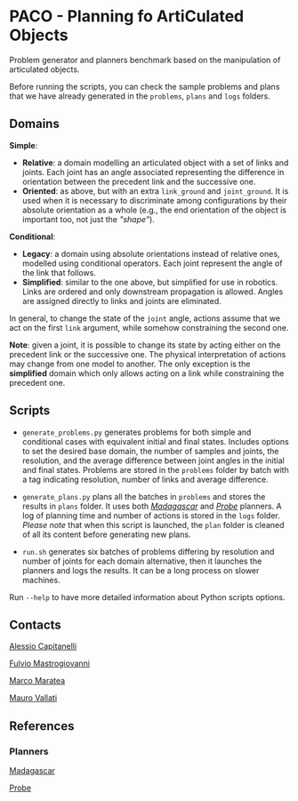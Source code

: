 # PACO - Planning fo ArtiCulated Objects

Problem generator and planners benchmark based on the manipulation of articulated objects.

Before running the scripts, you can check the sample problems and plans that we have already generated in
the `problems`, `plans` and `logs` folders.

## Domains

**Simple**:

+ **Relative**: a domain modelling an articulated object with a set of links and joints. Each joint 
 has an angle associated representing the difference in orientation between the precedent link and the 
 successive one.
+ **Oriented**: as above, but with an extra `link_ground` and `joint_ground`. It is used when it is necessary to discriminate among configurations by their absolute orientation as a whole (e.g., the end orientation of the object is important too, not just the *"shape"*).

**Conditional**:
+ **Legacy**: a domain using absolute orientations instead of relative ones, modelled using conditional operators. Each joint represent the angle of the link that follows.
+ **Simplified**: similar to the one above, but simplified for use in robotics. Links are ordered and only downstream propagation is allowed. Angles are assigned directly to links and joints are
eliminated.

In general, to change the state of the `joint` angle, actions assume that we act on the first `link` argument, while somehow constraining the second one.

**Note**: given a joint, it is possible to change its state by acting either on the precedent link or 
the successive one. The physical interpretation of actions may change from one model to another.
The only exception is the **simplified** domain which only allows acting on a link while constraining
the precedent one.

## Scripts

+ `generate_problems.py` generates problems for both simple and conditional cases with  equivalent initial and final states.
Includes options to set the desired base domain, the number of samples and joints, the resolution, and the average difference between joint angles in the initial and final states. Problems are stored in the `problems` folder by batch with a tag indicating resolution, number of links and average difference.

+ `generate_plans.py` plans all the batches in `problems` and stores the results in `plans` folder.
It uses both *[Madagascar](https://users.ics.aalto.fi/rintanen/jussi/satplan.html)* and 
*[Probe](http://www.ai.upf.edu/software/probe-classical-planner)* planners. 
A log of planning time and number of actions is stored in the `logs` folder. 
*Please note* that when this script is launched, the `plan` folder is cleaned of
all its content before generating new plans.
 
* `run.sh` generates six batches of problems differing by resolution and number of joints for each domain alternative,
then it launches the planners and logs the results. It can be a long process on slower machines.

Run `--help` to have more detailed information about Python scripts options.

## Contacts

[Alessio Capitanelli](mailto:alessio.capitanelli@dibris.unige.it)

[Fulvio Mastrogiovanni](mailto:fulvio.mastrogiovanni@unige.it)

[Marco Maratea](mailto:marco@dibris.unige.it)

[Mauro Vallati](m.vallati@hud.ac.uk)

## References

### Planners

[Madagascar](https://users.ics.aalto.fi/rintanen/jussi/satplan.html)

[Probe](http://www.ai.upf.edu/software/probe-classical-planner)
